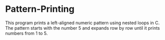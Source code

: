 # Pattern-Printing
This program prints a left-aligned numeric pattern using nested loops in C. The pattern starts with the number 5 and expands row by row until it prints numbers from 1 to 5.
